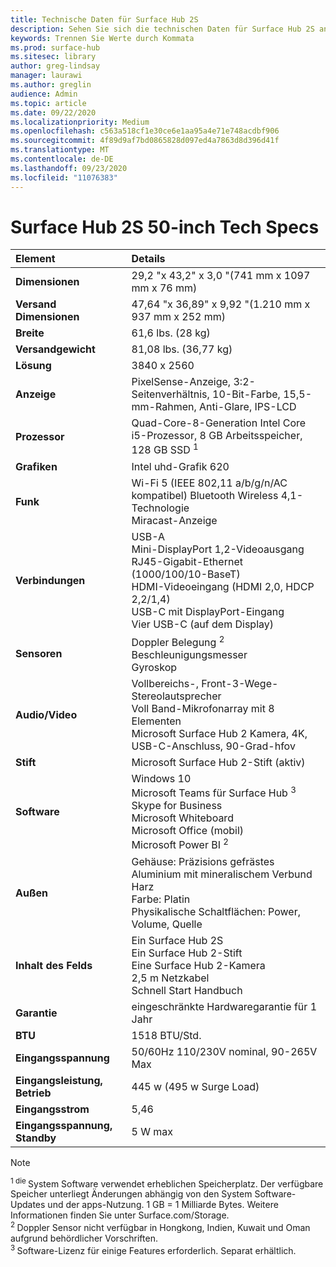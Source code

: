```yaml
---
title: Technische Daten für Surface Hub 2S
description: Sehen Sie sich die technischen Daten für Surface Hub 2S an, einschließlich Stift, Kamera und optionaler Akku Spezifikationen für Handys.
keywords: Trennen Sie Werte durch Kommata
ms.prod: surface-hub
ms.sitesec: library
author: greg-lindsay
manager: laurawi
ms.author: greglin
audience: Admin
ms.topic: article
ms.date: 09/22/2020
ms.localizationpriority: Medium
ms.openlocfilehash: c563a518cf1e30ce6e1aa95a4e71e748acdbf906
ms.sourcegitcommit: 4f89d9af7bd0865828d097ed4a7863d8d396d41f
ms.translationtype: MT
ms.contentlocale: de-DE
ms.lasthandoff: 09/23/2020
ms.locfileid: "11076383"
---
```

# Surface Hub 2S 50-inch Tech Specs

|**Element**|**Details**|
|:------ |:--------- |
|**Dimensionen**| 29,2 "x 43,2" x 3,0 "(741 mm x 1097 mm x 76 mm) |
|**Versand Dimensionen**| 47,64 "x 36,89" x 9,92 "(1.210 mm x 937 mm x 252 mm)|
|**Breite**| 61,6 lbs. (28 kg) |
|**Versandgewicht**| 81,08 lbs. (36,77 kg) |
|**Lösung**| 3840 x 2560 |
|**Anzeige**| PixelSense-Anzeige, 3:2-Seitenverhältnis, 10-Bit-Farbe, 15,5-mm-Rahmen, Anti-Glare, IPS-LCD |
|**Prozessor**| Quad-Core-8-Generation Intel Core i5-Prozessor, 8 GB Arbeitsspeicher, 128 GB SSD <sup> 1</sup> |
|**Grafiken**| Intel uhd-Grafik 620 |
|**Funk**| Wi-Fi 5 (IEEE 802,11 a/b/g/n/AC kompatibel) Bluetooth Wireless 4,1-Technologie <br> Miracast-Anzeige |
|**Verbindungen**| USB-A <br> Mini-DisplayPort 1,2-Videoausgang <br> RJ45-Gigabit-Ethernet (1000/100/10-BaseT) <br> HDMI-Videoeingang (HDMI 2,0, HDCP 2,2/1,4) <br> USB-C mit DisplayPort-Eingang <br> Vier USB-C (auf dem Display) |
|**Sensoren**| Doppler Belegung <sup> 2</sup> <br> Beschleunigungsmesser <br> Gyroskop |
|**Audio/Video**| Vollbereichs-, Front-3-Wege-Stereolautsprecher <br> Voll Band-Mikrofonarray mit 8 Elementen <br> Microsoft Surface Hub 2 Kamera, 4K, USB-C-Anschluss, 90-Grad-hfov |
|**Stift**| Microsoft Surface Hub 2-Stift (aktiv) |
|**Software**| Windows 10 <br> Microsoft Teams für Surface Hub <sup> 3</sup> <br> Skype for Business <br> Microsoft Whiteboard <br> Microsoft Office (mobil) <br> Microsoft Power BI <sup> 2</sup> |
|**Außen**| Gehäuse: Präzisions gefrästes Aluminium mit mineralischem Verbund Harz <br> Farbe: Platin <br> Physikalische Schaltflächen: Power, Volume, Quelle |
|**Inhalt des Felds**| Ein Surface Hub 2S <br> Ein Surface Hub 2-Stift  <br> Eine Surface Hub 2-Kamera <br> 2,5 m Netzkabel <br> Schnell Start Handbuch |
|**Garantie**| eingeschränkte Hardwaregarantie für 1 Jahr |
|**BTU**| 1518 BTU/Std. |
|**Eingangsspannung**| 50/60Hz 110/230V nominal, 90-265V Max |
|**Eingangsleistung, Betrieb**| 445 w (495 w Surge Load) |
|**Eingangsstrom**| 5,46 |
|**Eingangsspannung, Standby**| 5 W max  |

> [!NOTE]
> <sup>1 die </sup> System Software verwendet erheblichen Speicherplatz. Der verfügbare Speicher unterliegt Änderungen abhängig von den System Software-Updates und der apps-Nutzung. 1 GB = 1 Milliarde Bytes. Weitere Informationen finden Sie unter Surface.com/Storage. <br> <sup>2 </sup> Doppler Sensor nicht verfügbar in Hongkong, Indien, Kuwait und Oman aufgrund behördlicher Vorschriften.
<br> <sup>3 </sup> Software-Lizenz für einige Features erforderlich. Separat erhältlich.<br> 
